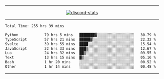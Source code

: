 <a href="https://www.github.com/ripavoid" target="_blank" rel="noreferrer">

-------

<div align='center'>
    <a href='https://discordapp.com/users/825178146797518881'>
        <img align='center' alt='discord-stats' src='https://api.discord-status.me/825178146797518881?nitro&boost=4&gradient=%231e0b1a%2C%23000000%2C%23000000%2C%23160316'></img>
    </a>
</div>

-------

<!--START_SECTION:waka-->

```txt
Total Time: 255 hrs 39 mins

Python            79 hrs 5 mins   ███████▓░░░░░░░░░░░░░░░░░   30.79 %
TypeScript        57 hrs 21 mins  █████▓░░░░░░░░░░░░░░░░░░░   22.32 %
Svelte            39 hrs 55 mins  ████░░░░░░░░░░░░░░░░░░░░░   15.54 %
JavaScript        32 hrs 33 mins  ███▒░░░░░░░░░░░░░░░░░░░░░   12.67 %
Lua               24 hrs 32 mins  ██▒░░░░░░░░░░░░░░░░░░░░░░   09.55 %
Text              13 hrs 15 mins  █▒░░░░░░░░░░░░░░░░░░░░░░░   05.16 %
Bash              1 hr 20 mins    ░░░░░░░░░░░░░░░░░░░░░░░░░   00.52 %
Other             1 hr 14 mins    ░░░░░░░░░░░░░░░░░░░░░░░░░   00.48 %
```

<!--END_SECTION:waka-->

-------
